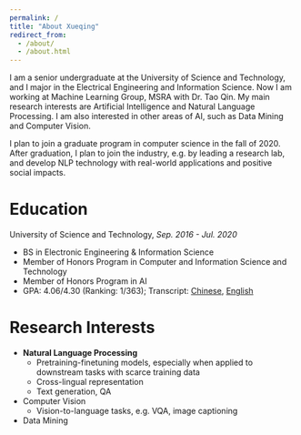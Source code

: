 ```yaml
---
permalink: /
title: "About Xueqing"
redirect_from: 
  - /about/
  - /about.html
---
```


I am a senior undergraduate at the University of Science and Technology, and I major in the Electrical Engineering and Information Science. Now I am working at Machine Learning Group, MSRA with Dr. Tao Qin. My main research interests are Artificial Intelligence and Natural Language Processing. I am also interested in other areas of AI, such as Data Mining and Computer Vision.

I plan to join a graduate program in computer science in the fall of 2020. After graduation, I plan to join the industry, e.g. by leading a research lab, and develop NLP technology with real-world applications and positive social impacts.

# Education

University of Science and Technology, *Sep. 2016 - Jul. 2020*
* BS in Electronic Engineering & Information Science
* Member of Honors Program in Computer and Information Science and Technology
* Member of Honors Program in AI
* GPA: 4.06/4.30 (Ranking: 1/363); Transcript: [Chinese](/files/transcript_chi.pdf), [English](/files/transcript_eng.pdf)

# Research Interests

* **Natural Language Processing**
  * Pretraining-finetuning models, especially when applied to downstream tasks with scarce training data
  * Cross-lingual representation
  * Text generation, QA
* Computer Vision
  * Vision-to-language tasks, e.g. VQA, image captioning
* Data Mining
